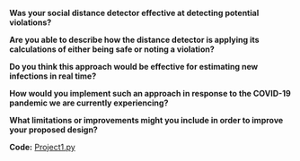 **Was your social distance detector effective at detecting potential violations?** 


**Are you able to describe how the distance detector is applying its calculations of either being safe or noting a violation?**


**Do you think this approach would be effective for estimating new infections in real time?**


**How would you implement such an approach in response to the COVID-19 pandemic we are currently experiencing?**


**What limitations or improvements might you include in order to improve your proposed design?**


**Code:** [Project1.py]()
